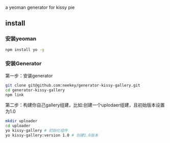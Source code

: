 a yeoman generator for kissy pie

## install
### 安装yeoman
````sh
npm install yo -g
````

### 安装Generator

第一步：安装generator

````sh
git clone git@github.com:neekey/generator-kissy-gallery.git
cd generator-kissy-gallery
npm link
````

第二步：构建你自己gallery组建，比如:创建一个uplodaer组建，且初始版本设置为1.0

````sh
mkdir uploader
cd uploader
yo kissy-gallery # 初始化组件
yo kissy-gallery:version 1.0 # 创建1.0版本
````
